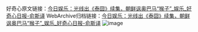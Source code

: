 好奇心原文链接：[今日娱乐：光线出《泰囧》续集，朝鲜讽奥巴马“猴子”_娱乐_好奇心日报-俞斯译](https://www.qdaily.com/articles/4784.html)
WebArchive归档链接：[今日娱乐：光线出《泰囧》续集，朝鲜讽奥巴马“猴子”_娱乐_好奇心日报-俞斯译](http://web.archive.org/web/20190623162655/https://www.qdaily.com/articles/4784.html)
![image](http://ww3.sinaimg.cn/large/007d5XDply1g3w5qznxhrj30u03u5u0x)